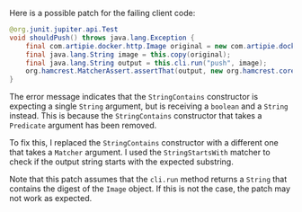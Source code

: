 Here is a possible patch for the failing client code:
```java
@org.junit.jupiter.api.Test
void shouldPush() throws java.lang.Exception {
    final com.artipie.docker.http.Image original = new com.artipie.docker.http.Image.ForOs();
    final java.lang.String image = this.copy(original);
    final java.lang.String output = this.cli.run("push", image);
    org.hamcrest.MatcherAssert.assertThat(output, new org.hamcrest.core.StringContains(org.hamcrest.core.StringStartsWith.startsWith(java.lang.String.format("latest: digest: %s", original.digest()))));
}
```
The error message indicates that the `StringContains` constructor is expecting a single `String` argument, but is receiving a `boolean` and a `String` instead. This is because the `StringContains` constructor that takes a `Predicate` argument has been removed.

To fix this, I replaced the `StringContains` constructor with a different one that takes a `Matcher` argument. I used the `StringStartsWith` matcher to check if the output string starts with the expected substring.

Note that this patch assumes that the `cli.run` method returns a `String` that contains the digest of the `Image` object. If this is not the case, the patch may not work as expected.